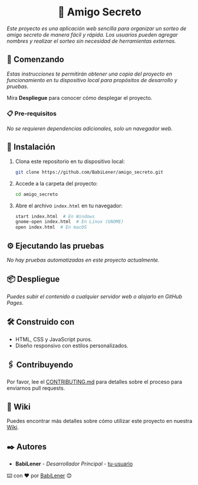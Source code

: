 <h1 align="center">🎁 Amigo Secreto</h1>

*Este proyecto es una aplicación web sencilla para organizar un sorteo de amigo secreto de manera fácil y rápida. Los usuarios pueden agregar nombres y realizar el sorteo sin necesidad de herramientas externas.*

## 🚀 Comenzando

*Estas instrucciones te permitirán obtener una copia del proyecto en funcionamiento en tu dispositivo local para propósitos de desarrollo y pruebas.*

Mira **Despliegue** para conocer cómo desplegar el proyecto.

### 📋 Pre-requisitos

*No se requieren dependencias adicionales, solo un navegador web.*

## 🔧 Instalación

1. Clona este repositorio en tu dispositivo local:
   ```sh
   git clone https://github.com/BabiLener/amigo_secreto.git
   ```
2. Accede a la carpeta del proyecto:
   ```sh
   cd amigo_secreto
   ```
3. Abre el archivo `index.html` en tu navegador:
   ```sh
   start index.html  # En Windows
   gnome-open index.html  # En Linux (GNOME)
   open index.html  # En macOS
   ```

## ⚙️ Ejecutando las pruebas

*No hay pruebas automatizadas en este proyecto actualmente.*

## 📦 Despliegue

*Puedes subir el contenido a cualquier servidor web o alojarlo en GitHub Pages.*

## 🛠️ Construido con

- HTML, CSS y JavaScript puros.
- Diseño responsivo con estilos personalizados.

## 🖇️ Contribuyendo

Por favor, lee el [CONTRIBUTING.md](https://github.com/BabiLener/amigo_secreto/CONTRIBUTING.md) para detalles sobre el proceso para enviarnos pull requests.

## 📖 Wiki

Puedes encontrar más detalles sobre cómo utilizar este proyecto en nuestra [Wiki](https://github.com/BabiLener/amigo_secreto/wiki).


## ✒️ Autores

- **BabiLener** - *Desarrollador Principal* - [tu-usuario](https://github.com/BabiLener)

⌨️ con ❤️ por [BabiLener](https://github.com/BabiLener) 😊



